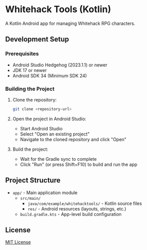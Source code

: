 # Whitehack Tools (Kotlin)

A Kotlin Android app for managing Whitehack RPG characters.

## Development Setup

### Prerequisites
- Android Studio Hedgehog (2023.1.1) or newer
- JDK 17 or newer
- Android SDK 34 (Minimum SDK 24)

### Building the Project
1. Clone the repository:
   ```bash
   git clone <repository-url>
   ```

2. Open the project in Android Studio:
   - Start Android Studio
   - Select "Open an existing project"
   - Navigate to the cloned repository and click "Open"

3. Build the project:
   - Wait for the Gradle sync to complete
   - Click "Run" (or press Shift+F10) to build and run the app

## Project Structure

- `app/` - Main application module
  - `src/main/`
    - `java/com/example/whitehacktools/` - Kotlin source files
    - `res/` - Android resources (layouts, strings, etc.)
  - `build.gradle.kts` - App-level build configuration

## License

[MIT License](LICENSE)
